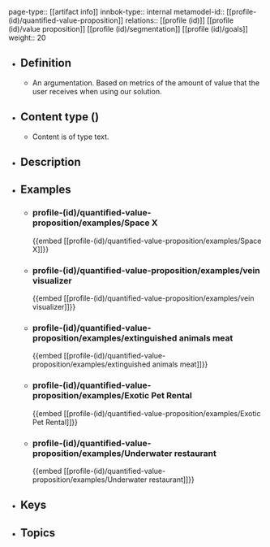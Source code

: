 page-type:: [[artifact info]]
innbok-type:: internal
metamodel-id:: [[profile-(id)/quantified-value-proposition]]
relations:: [[profile (id)]] [[profile (id)/value proposition]] [[profile (id)/segmentation]] [[profile (id)/goals]]
weight:: 20

- ## Definition
  - An argumentation. Based on metrics of the amount of value that the user receives when using our solution.
- ## Content type ()
  - Content is of type text.
  
- ## Description
- ## Examples
  - ### profile-(id)/quantified-value-proposition/examples/Space X
    {{embed [[profile-(id)/quantified-value-proposition/examples/Space X]]}}
  - ### profile-(id)/quantified-value-proposition/examples/vein visualizer
    {{embed [[profile-(id)/quantified-value-proposition/examples/vein visualizer]]}}
  - ### profile-(id)/quantified-value-proposition/examples/extinguished animals meat
    {{embed [[profile-(id)/quantified-value-proposition/examples/extinguished animals meat]]}}
  - ### profile-(id)/quantified-value-proposition/examples/Exotic Pet Rental
    {{embed [[profile-(id)/quantified-value-proposition/examples/Exotic Pet Rental]]}}
  - ### profile-(id)/quantified-value-proposition/examples/Underwater restaurant
    {{embed [[profile-(id)/quantified-value-proposition/examples/Underwater restaurant]]}}
  
- ## Keys
  
- ## Topics
  

